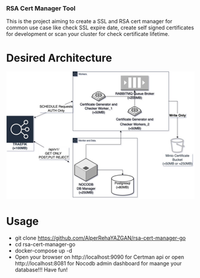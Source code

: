 ### RSA Cert Manager Tool
This is the project aiming to create a SSL and RSA cert manager for common use case like check SSL expire date, create self signed certificates for development or scan your cluster for check certificate lifetime.

# Desired Architecture 
![Architecture](./project-docs/certman-schema.jpg)

# Usage
- git clone https://github.com/AlperRehaYAZGAN/rsa-cert-manager-go 
- cd rsa-cert-manager-go
- docker-compose up -d
- Open your browser on http://localhost:9090 for Certman api or open http://localhost:8081 for Nocodb admin dashboard for maange your database!!! Have fun!
